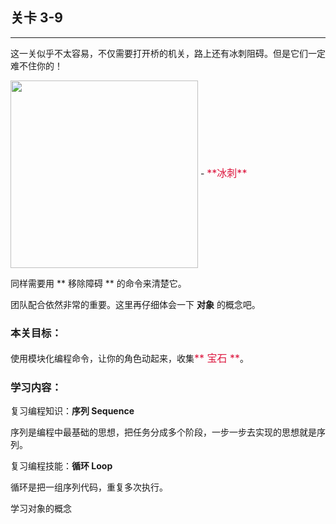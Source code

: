 ## 关卡 3-9

------
这一关似乎不太容易，不仅需要打开桥的机关，路上还有冰刺阻碍。但是它们一定难不住你的！

<img src="./scene/image/obstacle2.png" width = "300" alt="" align=center />
 - <font color=#DC143C size=3>**冰刺**</font>

同样需要用 ** 移除障碍 ** 的命令来清楚它。

团队配合依然非常的重要。这里再仔细体会一下 **对象** 的概念吧。
 
### 本关目标：
使用模块化编程命令，让你的角色动起来，收集<font color=#DC143C size=3>** 宝石 **</font>。

### 学习内容：
复习编程知识：**序列 Sequence**

序列是编程中最基础的思想，把任务分成多个阶段，一步一步去实现的思想就是序列。

复习编程技能：**循环 Loop**

循环是把一组序列代码，重复多次执行。

学习对象的概念
